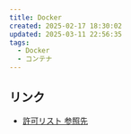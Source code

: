```yaml
---
title: Docker
created: 2025-02-17 18:30:02
updated: 2025-03-11 22:56:35
tags:
  - Docker
  - コンテナ
---
```

## リンク
- [許可リスト 参照先](https://github.com/docker/docs/blob/main/content/manuals/desktop/setup/allow-list.md)
